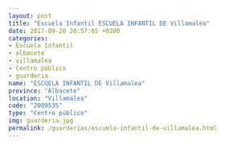```yaml
---
layout: post
title: "Escuela Infantil ESCUELA INFANTIL DE Villamalea"
date: 2017-09-20 20:57:05 +0200
categories:
- Escuela Infantil
- albacete
- villamalea
- Centro público
- guarderia
name: "ESCUELA INFANTIL DE Villamalea"
province: "Albacete"
location: "Villamalea"
code: "2009535"
type: "Centro público"
img: guarderia.jpg
permalink: /guarderias/escuela-infantil-de-villamalea.html
---
```

